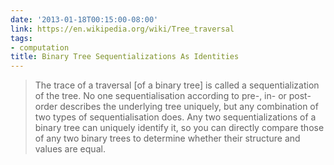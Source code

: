 ```yaml
---
date: '2013-01-18T00:15:00-08:00'
link: https://en.wikipedia.org/wiki/Tree_traversal
tags:
- computation
title: Binary Tree Sequentializations As Identities
---
```


>The trace of a traversal [of a binary tree] is called a sequentialization of the tree. No one sequentialisation according to pre-, in- or post-order describes the underlying tree uniquely, but any combination of two types of sequentialisation does. Any two sequentializations of a binary tree can uniquely identify it, so you can directly compare those of any two binary trees to determine whether their structure and values are equal.
